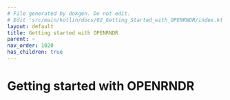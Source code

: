 ```yaml
---
# File generated by dokgen. Do not edit. 
# Edit 'src/main/kotlin/docs/02_Getting_Started_with_OPENRNDR/index.kt' instead.
layout: default
title: Getting started with OPENRNDR
parent: ~
nav_order: 1020
has_children: true
---
```

 
# Getting started with OPENRNDR 
